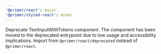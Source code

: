 ```yaml
---
'@primer/react': major
'@primer/styled-react': minor
---
```


Deprecate TextInputWithTokens component. The component has been moved to the deprecated entrypoint due to low usage and accessibility implications. Import from `@primer/react/deprecated` instead of `@primer/react`.